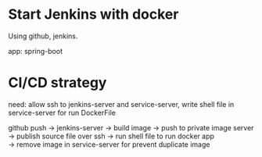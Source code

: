 # Start Jenkins with docker

Using github, jenkins.

app: spring-boot

# CI/CD strategy

need: allow ssh to jenkins-server and service-server, write shell file in service-server for run DockerFile

github push -> jenkins-server -> build image -> push to private image server -> publish source file over ssh -> run shell file to run docker app   
-> remove image in service-server for prevent duplicate image
